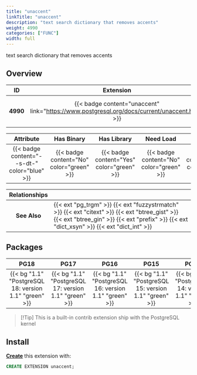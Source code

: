 ```yaml
---
title: "unaccent"
linkTitle: "unaccent"
description: "text search dictionary that removes accents"
weight: 4990
categories: ["FUNC"]
width: full
---
```


text search dictionary that removes accents


## Overview

|    ID    | Extension |  Package   | Version |        Category        |           License            |       Language       |
|:--------:|:---------:|:----------:|:-------:|:----------------------:|:----------------------------:|:--------------------:|
| **4990** | {{< badge content="unaccent" link="https://www.postgresql.org/docs/current/unaccent.html" >}} | {{< ext "unaccent" >}} | `1.1` | {{< category "FUNC" >}} | {{< license "PostgreSQL" >}} | {{< language "C" >}} |


|  Attribute | Has Binary | Has Library | Need Load | Has DDL | Relocatable | Trusted |
|:----------:|:----------:|:-----------:|:---------:|:-------:|:-----------:|:-------:|
| {{< badge content="--s-dt-" color="blue" >}} | {{< badge content="No" color="green" >}} | {{< badge content="Yes" color="green" >}} | {{< badge content="No" color="green" >}} | {{< badge content="Yes" color="green" >}} | {{< badge content="no" color="red" >}} | {{< badge content="yes" color="green" >}} |


| **Relationships** |   |
|:-----------------:|:----|
|   **See Also**    | {{< ext "pg_trgm" >}} {{< ext "fuzzystrmatch" >}} {{< ext "citext" >}} {{< ext "btree_gist" >}} {{< ext "btree_gin" >}} {{< ext "prefix" >}} {{< ext "dict_xsyn" >}} {{< ext "dict_int" >}} |


## Packages

| **PG18** | **PG17** | **PG16** | **PG15** | **PG14** | **PG13** |
|:--------:|:--------:|:--------:|:--------:|:--------:|:--------:|
| {{< bg "1.1" "PostgreSQL 18: version 1.1" "green" >}} | {{< bg "1.1" "PostgreSQL 17: version 1.1" "green" >}} | {{< bg "1.1" "PostgreSQL 16: version 1.1" "green" >}} | {{< bg "1.1" "PostgreSQL 15: version 1.1" "green" >}} | {{< bg "1.1" "PostgreSQL 14: version 1.1" "green" >}} | {{< bg "1.1" "PostgreSQL 13: version 1.1" "green" >}} |

> [!Tip] This is a built-in contrib extension ship with the PostgreSQL kernel


## Install

[**Create**](https://ext.pgsty.com/usage/create) this extension with:

```sql
CREATE EXTENSION unaccent;
```
